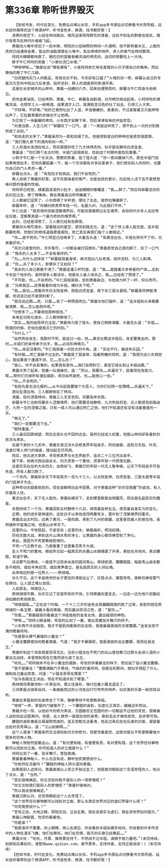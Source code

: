 # 第336章 聆听世界毁灭
        【告知书友，时代在变化，免费站点难以长存，手机app多书源站点切换看书大势所趋，站长给你推荐的这个换源APP，听书音色多、换源、找书都好使！】
       漆黑的夜空下，火焰在林间跳动，微风送来阵阵野花的清香，远处不知名的野兽在低吼，偶尔有夜鸟在林内扑棱棱飞起。
       萧晨向火堆中添加了一些木柴，明亮的火焰映照的林间一片通明，他不断转着木叉，上面的虎肉已经通体金黄，冒出的油脂滴落在火堆中，发出哧哧的响声，诱人的香气在林间飘荡。
       珂珂大眼睛都快直了，眼巴巴的望着香嫩流油的烤虎肉，迫切的想要吃上一大块。
       胖子牛仁呵呵的笑着：“小家伙流口水喽。”
       “咿呀咿呀……”像是在说“哪有哪有”，小兽珂珂急忙用毛茸茸的小爪子擦自己的嘴角，而后懊恼的瞪了牛仁几眼。
       “白虎腿肉实乃人间极品，有钱也买不到，今天却有口福了”火堆的另一旁，柳暮从自己的专属次元空间中抱出几坛老酒，拍开泥封，醉人的酒香顿时弥漫开来。
       这是在长安城外的山林中，萧晨一战横扫六杰，回来处理残局时，柳暮与牛仁现身与他相见。
       虎肉金黄油亮，已经烤熟，萧晨、牛仁、柳暮各自斟酒，对月畅饮相谈起来。小珂珂吃的满嘴流油，也想学三人一般喝酒，结果酒才入口，就满脸苦瓜色的吐了出去，引得三人大笑。
       “不好喝，不好喝。”呛的它竟然吐出了人语，声音嫩嫩的、柔柔的，不过紧接着又只能咿呀出声了，它拉着萧晨的衣袖也不让他喝。
       为它挑了一块最嫩的烤肉，小东西才安静下来，而后津津有味的开始享受。
       “对酒当歌，人生几何？”柳暮叹了一口气，道：“一真就这样死了，想不到上一次的分别竟然成了永别。”
       “和尚走的太早了。”萧晨虽然为一真和尚报了仇，但是想到昔日的种种还是感觉很遗憾，道：“我们敬九泉下的酒肉和尚一杯。”
       三人将酒水泼洒在地上，而后狠狠的吃了几大块烤虎肉，似乎是在撕咬白虎圣皇。
       萧晨道：“你们两个去古村吧，半祖门徒很疯狂，目前这个时期外面危险重重。”
       小胖子牛仁是一个乐天派，憨憨的笑着，摇了摇头道：“你一夜间屠掉六杰，那些半祖门徒如果再想出手，恐怕先要掂量一下，每一个宗派都有许多后辈弟子，他们想杀别人的同时，也要为自己的门人考虑一番。”
       柳暮也点头，道：“有危险才有挑战，我们不会死的。”
       两人拒绝了萧晨的好意，这不仅是强者的尊严，也是自信的表示，托庇他人活下去不是想登峰问鼎的强者的性格。
       珂珂早已吃饱，揉着圆滚滚的小肚子，迷迷糊糊的嘟囔道：“我……醉了。”而后将柳暮洁白的衣衫拉过去，擦了擦嘴角，靠在萧晨身边呼呼睡着了。
       三人都被它逗笑了，小东西喝了半杯酒，便吐了出去，居然也嚷着醉了。
       柳暮举杯，道：“你横扫修真界年轻一代，名震九州，为此我们干杯。”
       牛仁也道：“我觉得你突破涅槃境界后，可能将直接跨过长生境界，会将同代许多人远远甩在后面，涅槃果真是一个最为奇妙的境界啊。”
       此刻，已经是深夜了，三人都已经有些醉意。
       萧晨仰头喝尽酒水，望着暗淡的星空，感觉前路无光，道：“这个世上谁人能无敌，连半祖都要死啊，而我们的修炼道路更是艰险，死亡其实离我们每个人都很近。”
       “你……是不死的。”牛仁明显已经喝多了，大着舌头道：“有黄泥台在，半祖也奈何不了你，兄弟看好你。”
       “风光只是暂时的，浮华落尽，一切都会被打回原形。”萧晨感觉自己真的醉了，叹了一口气道：“我杀的人太多了……不会有善终的。”
       “为……为什么这样说？”柳暮摇晃着身体，再次抱出几坛老酒，拍开泥封，为三人斟满，道：“你……杀了多少人，即便杀了又如何？”
       “我杀的人自己都数不清了。”萧晨连灌三杯烈酒，道：“我……是踏着众多修者的尸体……走到今天这个地步的。虽然很多人都该杀，但是杀人者人恒杀之，我……已经有了预感了。”
       “不可能，你……不会死的。”牛仁摇摇晃晃，坐到萧晨身边，与他用力砰了一杯，仰头而尽，道：“兄弟我还……还等着看你成为半祖，横扫天下呢。”
       “我……我也……想看你东抗太阳圣神、西阻白虎圣皇、南下杀三婴太君呢。”柳暮虽然神智清醒，但说话已经不是很利索了。
       “我没说近期……死，只是……有了一种预感而已。”萧晨与他们碰杯，道：“连半祖到头来都要被清算，我……怎么能例外呢。”
       “你想多了……不要相信那种感觉。”
       未用玄功炼化酒水，三人都快醉倒了。
       “其实……我的结局早已注定。”萧晨用力摇了摇头，使自己稍微清醒，大着舌头道：“半祖……殒落的时候，恐怕也是我灭亡的时刻。”
       “为什么？”
       “纵然奇迹发生，我那时不死，能逃过一劫，但……黄泥台葬送半祖后，肯定要离去的。那时……半祖们的亲传弟子出手，我……必将形神俱灭。”
       “你……肯定没事的。”牛仁摇晃着一对巨大的牛角，道：“实在不行，躲进失乐园。”
       “有时候……死亡是躲不过去的。”萧晨晃了晃身体，指着熟睡的珂珂，道：“我很为这小东西担心，我如果真个遭遇不测，它……怎么办？”
       “放心，你不会有事的。如果真有意外……我们会照料它，直至它成长到让半祖战栗。”
       萧晨大笑了起来，抱着一坛酒痛饮，道：“所以，我要杀……杀遍天下，趁着现在有能力，帮……帮你们灭掉所有潜在威胁，来日纵然身死，也……能放心一些。”
       “你……不会死的。”
       “有些仇是无法化解的……从今日起我要做个大恶人，为你们扫除一些障碍……杀遍天下。”
       酒坛坠落在地，三人都醉倒在了林间。
       清晨，阳光洒落林间，萧晨三人无言告别，将要各奔东西。
       柳暮与牛仁也即将要步入涅槃境界，他们需要觅地静修，九次死劫将至，众人都感觉前路迷茫，九死一生的涅槃之路，只有一成人可以通过死亡之旅，他们不知道还有没有活着重逢的一天。
       “再见了。”
       “我们一定都要活下去。”
       “期待重逢。”
       三人最后回首相望，而后全部头也不回的远去。虽然已经进入初夏，但是山林间却有着秋的悲凉与肃杀。
       在接下来的十几天中，萧晨东渡汪洋大杀修真界年轻高手，所向披靡，连败方天启、叶天、凌虚衍等人师门的强者，搅动起无尽风雨。
       而后，他北进大草原，寻觅修真界与长生界敌手，连杀二十三位杰出高手。
       接下来，他再次西出函谷关，扫灭虎家一个重地，虎家年轻一代殒落无数。
       这是实实在在的大杀四方，血雨纷飞，萧晨打的年轻一代无人敢争锋，让天下年轻高手尽皆失语，所有人都沉默了。
       一个月内，萧晨斩杀天下年轻英杰一百九十三人，以太阳圣神、白虎圣皇、三婴太君等半祖的门徒弟子为主。
       这种举动无疑是疯狂的，现在谁都明白此中因果，对于萧晨这种“杀你没商量”的姿态，有人欢喜有人忧。
       黄泥台在手，天下无人能伤，萧晨纵横天下，走到哪里都是血雨腥风，现在是名副其实的魔星。
       杀戮持续了一个月，萧晨回到古村静修十几日，体悟着各种玄法，感受着自身实力的变化。
       近期，他的进步是神速的，这些日子以来他连闯两重死关，晋升到了涅槃境界四重天。
       萧晨走出古村后，远离了黄河，一路向南，来到了九州的南疆，这里是百越人的居住地，虽然被称作蛮夷之地，但是山水甲天下。
       这里的山，平地拔起，千姿百态；这里的水，蜿蜒曲折，明洁如镜。
       历经无数大战，来到这片山清水秀的净土，让萧晨的身心都仿佛受到了净化。
       来此，是因为不死掌教秘密相约。
       不死一门立教于此，乃是看重了这里集灵秀于大成。
       走入不死门的重地，眼前所见如一幅真实的水墨山水画铺展了开来，悬挂在天地间，素淡朦胧，和谐宁静。
       淡淡雾气在缭绕，一座座不过百余米高的圆润青山，翠绿欲滴，朦朦胧胧，每座秀山姿态都各不相同，或如羊角双顶，或如青笋直立，是名副其实的人间仙境。
       出来相迎的是一位熟人————燕倾城。
       许久不见，这个丰姿绝世的女子更加的清丽出尘了，红唇点点，黛眉弯弯，美眸仿佛有雾气在缭动，让人望之难以自拔。
       人如其名，倾城佳人。
       燕倾城很平静，似乎忘记了往昔所有的不快，引领萧晨向里走去，一边走一边为他介绍着如诗如画的秀丽美景。
       “倾城姐姐……”正在这个时候，一个十二三岁的金色女孩蹦蹦跳跳的跑了过来，亲密的抱住燕倾城的一条玉臂，偏着头看向萧晨，而后露出惊讶之色，道：“是你……”
       “你是……”萧晨疑惑的看着这个洋娃娃般的金发女孩，露出疑惑的神色。
       “咿呀……”珂珂火眼金睛，夸张的比划了一番，做出恶魔张牙舞爪的样子。
       “小东西不许诋毁我，我才不是肌肉膨胀的巨龙呢，我是最最美丽的天使蕾娜。”金发女孩不满的瞪着珂珂。
       “你是那头脾气暴躁的小翼龙？”
       小翼龙蕾娜使劲的瞪着萧晨，气道：“我才不暴躁呢，我是美丽的龙女蕾娜，我现在是龙王。”
       萧晨听到这个消息真是惊讶无比，当初小倔龙在不死门的后山曾经教习过那头会讲人语的小翼龙古战技，未曾想到现在它竟然进化成了龙王。
       “吼吼……”珂珂根本不在乎小翼龙的威胁，夸张的学着暴龙的样子，而后指了指小翼龙蕾娜。
       “我不是暴龙！”蕾娜满脑门子黑线，气恼的盯着珂珂。但是在刹那间，她似乎想起了什么，强制自己露出笑意，问道：“小倔龙哥哥在哪里？”
       “在与各路龙王决战，现在不知道杀到了哪里。”
       燕倾城将萧晨领到一片翠谷间，便止住身形，强行拉着小翼龙退走了。
       三间茅屋点缀翠谷间，一条蜿蜒而过的小河发出叮叮咚咚的响声，似优美的乐章一般悦耳动听。
       萧晨在茅屋前的石桌旁坐了下来，静静等待不死掌教来临。
       “吱呀”一声，茅屋的门被推开了，一个朦胧的身影，似虚化又真实，缓缓迈步而出。
       萧晨大吃一惊，以他如今的修为来说，方圆数百丈范围内的一切都逃不过他的灵觉，很难被人迫到如此近距离内。但是，此人竟然一直就在他的身旁，直到走出才被他发觉，这非常可怕。
       朦胧的身影像是云烟凝聚而成的，连五官都无法看清，他走过来后坐在石桌的对面，凝望着远处的灵秀翠山，道：“江山如画啊……”
       这个人是谁？萧晨虽然无法感知到对方的修为，但是凭着直觉，这绝对是比不死掌教要强大很多的恐怖人物。
       神秘人物依然望着远山，道：“有光便有暗，有善便有恶，有对便有错，这个世界任何事物都可以找到对立面，你可知道人的对立面是什么？”
       珂珂比划了一番，张牙舞爪，意指鬼魂。
       萧晨看着神秘人，什么也没有说，静听他究竟想说什么。
       “你依然在活着吗？”朦胧的神秘人转头望向萧晨。
       如果是别人这样问，萧晨直接以上苍之手拍过去了，但是面对眼前这个言语奇怪的人，他点了点头，道：“当然。”
       “其实很难确定。你又怎知你我不是别人的一场梦境呢？”
       “你又怎知我们是别人的梦境呢？”萧晨针锋相对。
       “所以我说很难确定。”
       萧晨沉默以对，总觉得眼前这个人太奇怪了。
       “这个世界任何事物都可以找到对立面，那么与真实世界对应的虚幻界是什么呢？”
       “你究竟想说什么？”
       “苍穹之血，大地之精，阴阳交战，泣血玄黄。我在说真实与虚幻，我在讲世界如何毁灭。”
       萧晨心神剧震，吃惊的看着他。
       “你是谁？”
       “我是谁并不重要。闭上眼睛，用心去感应，你会看到半祖纵横天地间，你会看到许多传说中的人物在漫天飞舞，他们在嘶吼，他们在恐惧，毁灭的乐章已经奏起……”
       萧晨大吼：“吼吼，月票、推荐票支持下，不然战不过半祖，请赐予我力量吧。”(未完待续，如欲知后事如何，请登陆www.qidian.com，章节更多，支持作者，支持正版阅读！)（未完待续）
       【告知书友，时代在变化，免费站点难以长存，手机app多书源站点切换看书大势所趋，站长给你推荐的这个换源APP，听书音色多、换源、找书都好使！】